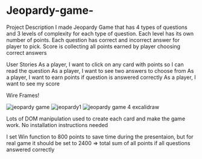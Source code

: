 # Jeopardy-game-
Project Description
I made Jeopardy Game that has 4 types of questions and 3 levels of complexity for each type of question. Each level has its own
number of points. Each question has correct and incorrect answer for player to pick.
Score is collecting all points earned by player choosing correct answers

User Stories
As a player, I want to click on any card with points so I can read the question
As a player, I want to see two answers to choose from
As a player, I want to earn points if question is answered correctly
As a player, I want to see my score

Wire Frames!

![jeopardy game](https://user-images.githubusercontent.com/106213098/180580430-b4851b7d-1800-43be-9c7f-8b87c652c88e.png)
![jeopardy1](https://user-images.githubusercontent.com/106213098/180579999-112ffc59-eb19-44d8-9dfc-80d25dd3b510.png)
![jeopardy game 4 excalidraw](https://user-images.githubusercontent.com/106213098/180580013-02617f55-002d-4c10-b307-6aa310e097cd.png)

Lots of DOM manipulation used to create each card and make the game work.
No installation instructions needed

I set Win function to 800 points to save time during the presentaion, but for real game it should be set to 2400 => total sum of all points if all questions answered correctly 


 
